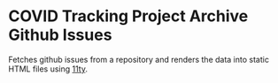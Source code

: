 # COVID Tracking Project Archive Github Issues

Fetches github issues from a repository and renders the data into static HTML files using [11ty](https://www.11ty.dev/).
